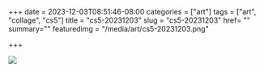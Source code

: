 +++
date = 2023-12-03T08:51:46-08:00
categories = ["art"]
tags = ["art", "collage", "cs5"]
title = "cs5-20231203"
slug = "cs5-20231203"
href= ""
summary=""
featuredimg = "/media/art/cs5-20231203.png"

+++

<img src="/media/art/cs5-20231203.png" />

